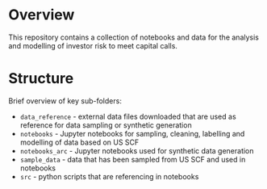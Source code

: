 # Overview

This repository contains a collection of notebooks and data for the analysis and modelling of investor risk to meet capital calls.

# Structure

Brief overview of key sub-folders:
* `data_reference` - external data files downloaded that are used as reference for data sampling or synthetic generation
* `notebooks` - Jupyter notebooks for sampling, cleaning, labelling and modelling of data based on US SCF
* `notebooks_arc` - Jupyter notebooks used for synthetic data generation
* `sample_data` - data that has been sampled from US SCF and used in notebooks
* `src` - python scripts that are referencing in notebooks




